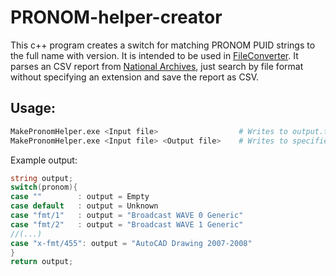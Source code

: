# PRONOM-helper-creator

This c++ program creates a switch for matching PRONOM PUID strings to the full name with version. It is intended to be used in [FileConverter]([https://github.com/larsmhaugland/file-converter](https://github.com/larsmhaugland/file-converter/blob/main/src/HelperClasses/PronomHelper.cs)). It parses an CSV report from [National Archives](https://www.nationalarchives.gov.uk/PRONOM/Format/proFormatSearch.aspx?status=new), just search by file format without specifying an extension and save the report as CSV. 

## Usage:
```sh
MakePronomHelper.exe <Input file>                  # Writes to output.txt
MakePronomHelper.exe <Input file> <Output file>    # Writes to specified file
```

Example output:
```csharp
string output;
switch(pronom){
case ""        : output = Empty                                                       ; break;
case default   : output = Unknown                                                     ; break;
case "fmt/1"   : output = "Broadcast WAVE 0 Generic"                                  ; break;
case "fmt/2"   : output = "Broadcast WAVE 1 Generic"                                  ; break;
//(...)
case "x-fmt/455": output = "AutoCAD Drawing 2007-2008"                                ; break;
}
return output;
```

